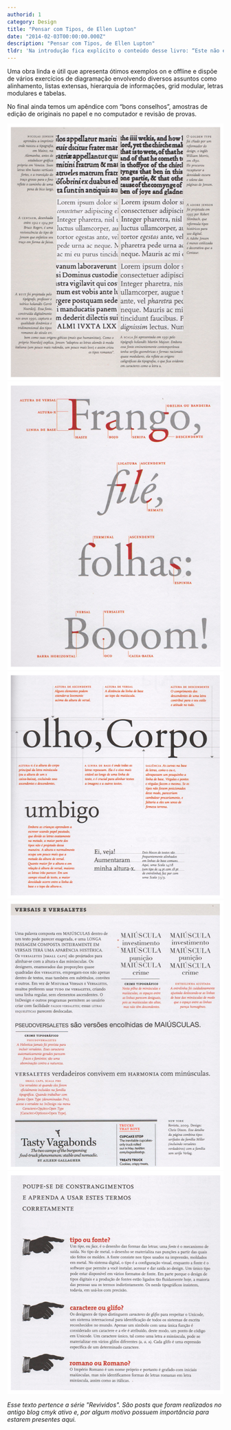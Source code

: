 ```yaml
---
authorid: 1
category: Design
title: "Pensar com Tipos, de Ellen Lupton"
date: "2014-02-03T00:00:00.000Z"
description: "Pensar com Tipos, de Ellen Lupton"
tldr: 'Na introdução fica explícito o conteúdo desse livro: “Este não é um livro sobre tipos. É um livro sobre como usá-los.”<br/>Ao ler este livro não encontrará história da tipografia, mas exemplos de como utilizar a tipografia em projetos. Assuntos como entrelinha, kerning, familiaridade entre tipos distintos, lettering, construção de logotipos, letras modulares e fontes bitmap estão presentes.'
---
```


Uma obra linda e útil que apresenta ótimos exemplos on e offline e dispõe de vários exercícios de diagramação envolvendo diversos assuntos como alinhamento, listas extensas, hierarquia de informações, grid modular, letras modulares e tabelas.

No final ainda temos um apêndice com “bons conselhos”, amostras de edição de originais no papel e no computador e revisão de provas.

![Exemplos de fontes clássicas e como o resultado final de um bloco de texto se modifica por causa de serifas, espessuras de fontes, kerning, etc](./pensar-com-tipos-paginas_01.png)
![Exemplificação de termos tipográficos, como: Altura de versal, Altura de X, Linha base, serifa, bojo, descendente, ligatura, remate, terminal, entre outros](./pensar-com-tipos-paginas_02.png)
![Explorações sobre altura do texto em relação a linha de base e formato dos caracteres.](./pensar-com-tipos-paginas_03.png)
![Exemplos de utilização de versais e versaletes](./pensar-com-tipos-paginas_04.png)
![Explicação dos termos: tipo ou fonte? caractere ou glifo? romano (em minúsculo) ou Romano (em maiúsculo)](./pensar-com-tipos-paginas_05.png)

*Esse texto pertence a série "Revividos". São posts que foram realizados no antigo blog cmyk ativo e, por algum motivo possuem importância para estarem presentes aqui.*